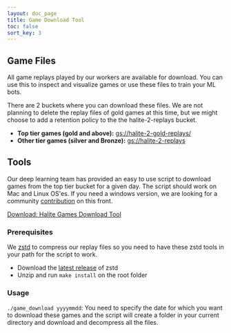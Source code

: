 ```yaml
---
layout: doc_page
title: Game Download Tool
toc: false
sort_key: 3
---
```


## Game Files

All game replays played by our workers are available for download. You can use this to inspect and visualize games or use these files to train your ML bots.

There are 2 buckets where you can download these files. We are not planning to delete the replay files of gold games at this time, but we might choose to add a retention policy to the the halite-2-replays bucket.

* **Top tier games (gold and above):** [gs://halite-2-gold-replays/](https://storage.cloud.google.com/halite-2-gold-replays//)
* **Other tier games (silver and Bronze):** [gs://halite-2-replays](https://storage.cloud.google.com/halite-2-replays//)

## Tools

Our deep learning team has provided an easy to use script to download games from the top tier bucket for a given day. The script should work on Mac and Linux OS'es. If you need a windows version, we are looking for a community [contribution](https://github.com/HaliteChallenge/Halite-II) on this front.

[Download: Halite Games Download Tool](https://storage.cloud.google.com/halite-assets/game_download.zip)

### Prerequisites

We [zstd](http://facebook.github.io/zstd/) to compress our replay files so you need to have these zstd tools in your path for the script to work.

* Download the [latest release](https://github.com/facebook/zstd/releases) of zstd
* Unzip and run `make install` on the root folder

### Usage

`./game_download yyyymmdd`: You need to specify the date for which you want to download these games and the script will create a folder in your current directory and download and decompress all the files.